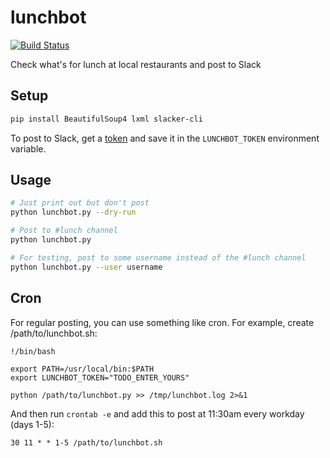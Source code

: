 # lunchbot

[![Build Status](https://travis-ci.org/hugovk/lunchbot.svg?branch=master)](https://travis-ci.org/hugovk/lunchbot)

Check what's for lunch at local restaurants and post to Slack

## Setup

```bash
pip install BeautifulSoup4 lxml slacker-cli

```

To post to Slack, get a [token](https://github.com/juanpabloaj/slacker-cli#tokens) and save it in the `LUNCHBOT_TOKEN` environment variable.

## Usage

```bash
# Just print out but don't post
python lunchbot.py --dry-run

# Post to #lunch channel
python lunchbot.py

# For testing, post to some username instead of the #lunch channel
python lunchbot.py --user username
```

## Cron

For regular posting, you can use something like cron. For example, create /path/to/lunchbot.sh:
```
!/bin/bash

export PATH=/usr/local/bin:$PATH
export LUNCHBOT_TOKEN="TODO_ENTER_YOURS"

python /path/to/lunchbot.py >> /tmp/lunchbot.log 2>&1
```

And then run `crontab -e` and add this to post at 11:30am every workday (days 1-5):
```
30 11 * * 1-5 /path/to/lunchbot.sh
```
